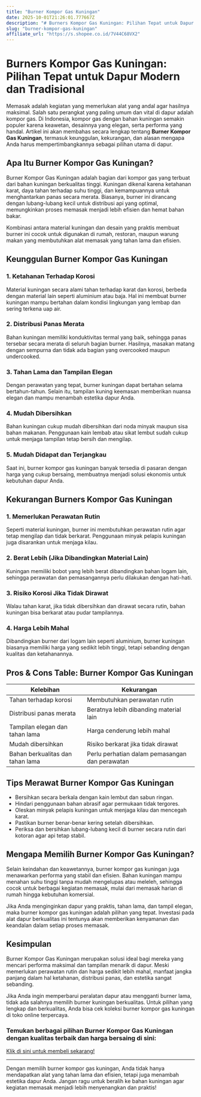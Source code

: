 ```yaml
---
title: "Burner Kompor Gas Kuningan"
date: 2025-10-01T21:26:01.777667Z
description: "# Burners Kompor Gas Kuningan: Pilihan Tepat untuk Dapur Modern dan Tradisional..."
slug: "burner-kompor-gas-kuningan"
affiliate_url: "https://s.shopee.co.id/7V44C68VX2"
---
```

# Burners Kompor Gas Kuningan: Pilihan Tepat untuk Dapur Modern dan Tradisional

Memasak adalah kegiatan yang memerlukan alat yang andal agar hasilnya maksimal. Salah satu perangkat yang paling umum dan vital di dapur adalah kompor gas. Di Indonesia, kompor gas dengan bahan kuningan semakin populer karena keawetan, desainnya yang elegan, serta performa yang handal. Artikel ini akan membahas secara lengkap tentang **Burner Kompor Gas Kuningan**, termasuk keunggulan, kekurangan, dan alasan mengapa Anda harus mempertimbangkannya sebagai pilihan utama di dapur.

## Apa Itu Burner Kompor Gas Kuningan?

Burner Kompor Gas Kuningan adalah bagian dari kompor gas yang terbuat dari bahan kuningan berkualitas tinggi. Kuningan dikenal karena ketahanan karat, daya tahan terhadap suhu tinggi, dan kemampuannya untuk menghantarkan panas secara merata. Biasanya, burner ini dirancang dengan lubang-lubang kecil untuk distribusi api yang optimal, memungkinkan proses memasak menjadi lebih efisien dan hemat bahan bakar.

Kombinasi antara material kuningan dan desain yang praktis membuat burner ini cocok untuk digunakan di rumah, restoran, maupun warung makan yang membutuhkan alat memasak yang tahan lama dan efisien.

## Keunggulan Burner Kompor Gas Kuningan

### 1. Ketahanan Terhadap Korosi
Material kuningan secara alami tahan terhadap karat dan korosi, berbeda dengan material lain seperti aluminium atau baja. Hal ini membuat burner kuningan mampu bertahan dalam kondisi lingkungan yang lembap dan sering terkena uap air.

### 2. Distribusi Panas Merata
Bahan kuningan memiliki konduktivitas termal yang baik, sehingga panas tersebar secara merata di seluruh bagian burner. Hasilnya, masakan matang dengan sempurna dan tidak ada bagian yang overcooked maupun undercooked.

### 3. Tahan Lama dan Tampilan Elegan
Dengan perawatan yang tepat, burner kuningan dapat bertahan selama bertahun-tahun. Selain itu, tampilan kuning keemasan memberikan nuansa elegan dan mampu menambah estetika dapur Anda.

### 4. Mudah Dibersihkan
Bahan kuningan cukup mudah dibersihkan dari noda minyak maupun sisa bahan makanan. Penggunaan kain lembab atau sikat lembut sudah cukup untuk menjaga tampilan tetap bersih dan mengilap.

### 5. Mudah Didapat dan Terjangkau
Saat ini, burner kompor gas kuningan banyak tersedia di pasaran dengan harga yang cukup bersaing, membuatnya menjadi solusi ekonomis untuk kebutuhan dapur Anda.

## Kekurangan Burners Kompor Gas Kuningan

### 1. Memerlukan Perawatan Rutin
Seperti material kuningan, burner ini membutuhkan perawatan rutin agar tetap mengilap dan tidak berkarat. Penggunaan minyak pelapis kuningan juga disarankan untuk menjaga kilau.

### 2. Berat Lebih (Jika Dibandingkan Material Lain)
Kuningan memiliki bobot yang lebih berat dibandingkan bahan logam lain, sehingga perawatan dan pemasangannya perlu dilakukan dengan hati-hati.

### 3. Risiko Korosi Jika Tidak Dirawat
Walau tahan karat, jika tidak dibersihkan dan dirawat secara rutin, bahan kuningan bisa berkarat atau pudar tampilannya.

### 4. Harga Lebih Mahal
Dibandingkan burner dari logam lain seperti aluminium, burner kuningan biasanya memiliki harga yang sedikit lebih tinggi, tetapi sebanding dengan kualitas dan ketahanannya.

## Pros & Cons Table: Burner Kompor Gas Kuningan

| Kelebihan                          | Kekurangan                                    |
|------------------------------------|----------------------------------------------|
| Tahan terhadap korosi            | Membutuhkan perawatan rutin                 |
| Distribusi panas merata           | Beratnya lebih dibanding material lain     |
| Tampilan elegan dan tahan lama   | Harga cenderung lebih mahal                |
| Mudah dibersihkan                 | Risiko berkarat jika tidak dirawat         |
| Bahan berkualitas dan tahan lama | Perlu perhatian dalam pemasangan dan perawatan |

## Tips Merawat Burner Kompor Gas Kuningan

- Bersihkan secara berkala dengan kain lembut dan sabun ringan.
- Hindari penggunaan bahan abrasif agar permukaan tidak tergores.
- Oleskan minyak pelapis kuningan untuk menjaga kilau dan mencegah karat.
- Pastikan burner benar-benar kering setelah dibersihkan.
- Periksa dan bersihkan lubang-lubang kecil di burner secara rutin dari kotoran agar api tetap stabil.

## Mengapa Memilih Burner Kompor Gas Kuningan?

Selain keindahan dan keawetannya, burner kompor gas kuningan juga menawarkan performa yang stabil dan efisien. Bahan kuningan mampu menahan suhu tinggi tanpa mudah mengelupas atau meleleh, sehingga cocok untuk berbagai kegiatan memasak, mulai dari memasak harian di rumah hingga kebutuhan komersial.

Jika Anda menginginkan dapur yang praktis, tahan lama, dan tampil elegan, maka burner kompor gas kuningan adalah pilihan yang tepat. Investasi pada alat dapur berkualitas ini tentunya akan memberikan kenyamanan dan keandalan dalam setiap proses memasak.

## Kesimpulan

Burner Kompor Gas Kuningan merupakan solusi ideal bagi mereka yang mencari performa maksimal dan tampilan menarik di dapur. Meski memerlukan perawatan rutin dan harga sedikit lebih mahal, manfaat jangka panjang dalam hal ketahanan, distribusi panas, dan estetika sangat sebanding.

Jika Anda ingin memperbarui peralatan dapur atau mengganti burner lama, tidak ada salahnya memilih burner kuningan berkualitas. Untuk pilihan yang lengkap dan berkualitas, Anda bisa cek koleksi burner kompor gas kuningan di toko online terpercaya.

### Temukan berbagai pilihan Burner Kompor Gas Kuningan dengan kualitas terbaik dan harga bersaing di sini:
[Klik di sini untuk membeli sekarang!](https://s.shopee.co.id/7V44C68VX2)

---

Dengan memilih burner kompor gas kuningan, Anda tidak hanya mendapatkan alat yang tahan lama dan efisien, tetapi juga menambah estetika dapur Anda. Jangan ragu untuk beralih ke bahan kuningan agar kegiatan memasak menjadi lebih menyenangkan dan praktis!